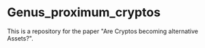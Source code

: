 # Genus_proximum_cryptos
This is a repository for the paper "Are Cryptos becoming alternative Assets?".
